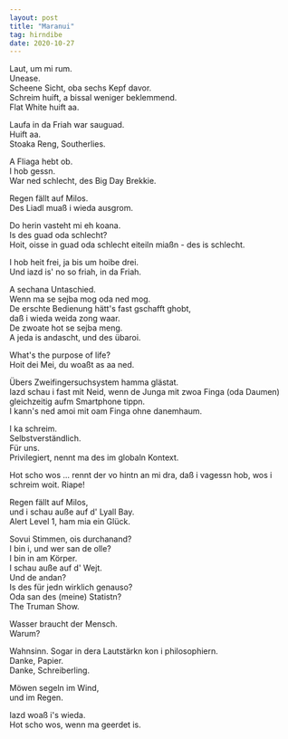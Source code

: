 ```yaml
---
layout: post
title: "Maranui"
tag: hirndibe
date: 2020-10-27
---
```

Laut, um mi rum.  
Unease.  
Scheene Sicht, oba sechs Kepf davor.  
Schreim huift, a bissal weniger beklemmend.  
Flat White huift aa.

Laufa in da Friah war sauguad.  
Huift aa.  
Stoaka Reng, Southerlies.  

A Fliaga hebt ob.  
I hob gessn.  
War ned schlecht, des Big Day Brekkie.

Regen fällt auf Milos.  
Des Liadl muaß i wieda ausgrom.

Do herin vasteht mi eh koana.  
Is des guad oda schlecht?  
Hoit, oisse in guad oda schlecht eiteiln miaßn - des is schlecht.

I hob heit frei, ja bis um hoibe drei.  
Und iazd is' no so friah, in da Friah.

A sechana Untaschied.  
Wenn ma se sejba mog oda ned mog.  
De erschte Bedienung hätt's fast gschafft ghobt,  
daß i wieda weida zong waar.  
De zwoate hot se sejba meng.  
A jeda is andascht, und des übaroi.

What's the purpose of life?  
Hoit dei Mei, du woaßt as aa ned.

Übers Zweifingersuchsystem hamma glästat.  
Iazd schau i fast mit Neid, wenn de Junga mit zwoa Finga (oda Daumen) gleichzeitig aufm Smartphone tippn.  
I kann's ned amoi mit oam Finga ohne danemhaum.

I ka schreim.  
Selbstverständlich.  
Für uns.  
Privilegiert, nennt ma des im globaln Kontext.

Hot scho wos ... rennt der vo hintn an mi dra, daß i vagessn hob, wos i schreim woit. Riape!

Regen fällt auf Milos,  
und i schau auße auf d' Lyall Bay.  
Alert Level 1, ham mia ein Glück.

Sovui Stimmen, ois durchanand?  
I bin i, und wer san de olle?  
I bin in am Körper.  
I schau auße auf d' Wejt.  
Und de andan?  
Is des für jedn wirklich genauso?  
Oda san des (meine) Statistn?  
The Truman Show.

Wasser braucht der Mensch.  
Warum?

Wahnsinn. Sogar in dera Lautstärkn kon i philosophiern.  
Danke, Papier.  
Danke, Schreiberling.

Möwen segeln im Wind,  
und im Regen.

Iazd woaß i's wieda.  
Hot scho wos, wenn ma geerdet is.
